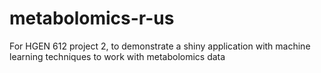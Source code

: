 # metabolomics-r-us
For HGEN 612 project 2, to demonstrate a shiny application with machine learning techniques to work with metabolomics data
